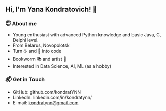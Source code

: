 ## Hi, I'm Yana Kondratovich! :wave:
### :innocent: About me 
* Young enthusiast with advanced Python knowledge and basic Java, C, Delphi level.
* From Belarus, Novopolotsk
* Turn :coffee: and :pizza: into code
* Bookworm :books: and artist :art:
* Interested in Data Science, AI, ML (as  a hobby)


### 📬 Get in Touch
* GitHub: github.com/kondratYNN
* LinkedIn: linkedin.com/in/kondratynn/
* E-mail: kondratynn@gmail.com

<!--
**kondratYNN/kondratYNN** is a ✨ _special_ ✨ repository because its `README.md` (this file) appears on your GitHub profile.

Here are some ideas to get you started:

- 🔭 I’m currently working on ...
- 🌱 I’m currently learning ...
- 👯 I’m looking to collaborate on ...
- 🤔 I’m looking for help with ...
- 💬 Ask me about ...
- 📫 How to reach me: ...
- 😄 Pronouns: ...
- ⚡ Fun fact: ...
-->
